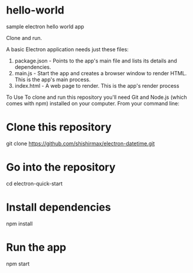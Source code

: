 # hello-world
sample electron hello world app

Clone and run.

A basic Electron application needs just these files:

1. package.json - Points to the app's main file and lists its details and dependencies.
2. main.js - Start the app and creates a browser window to render HTML. This is the app's main process.
3. index.html - A web page to render. This is the app's render process

To Use
To clone and run this repository you'll need Git and Node.js (which comes with npm) installed on your computer. From your command line:
# Clone this repository
git clone https://github.com/shishirmax/electron-datetime.git
# Go into the repository
cd electron-quick-start
# Install dependencies
npm install
# Run the app
npm start
